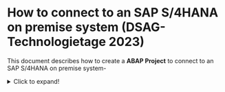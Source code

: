 # How to connect to an SAP S/4HANA on premise system (DSAG-Technologietage 2023)

This document describes how to create a **ABAP Project** to connect to an SAP S/4HANA on premise system-  

<details>
 <summary>Click to expand!</summary>

1. Click on  **File > New > ABAP Project**

   ![New ABAP Project](images/logon.png)

2. In the *System Connection* select **S4H**.  

   ![System Connection](images/logon2.png)

3. In the *Connection Settings* dialogue choose the connection type **Custom Application Server**  
   
   Then enter the following connection information
   - System ID: S4H
   - Application Server: xxx.xxx.xxx.xxx
   - Instance Number: 00
   
   and **deactivate** the check box **Activate Secure Network Communication (SNC)**
   
   Press Next.   

   ![Connection Settings](images/logon3.png)

4. In the *Logon to System* dialogue enter the following data
    
   - Client: xxx
   - User: DEVELOPER###
   - Password: xxxxxxxx
   - Language: xx

   Press Next

   ![Logon to System](images/logon4.png)
   
5. In the *Project Name* screen you can choose an individual name for your project or leave the default value proposed by ADT.
  
   ![Project Name](images/logon5.png)

6. Press **Finish**.   

7. Add `ZLOCAL` to your favorites packages.  

   - Right click on the folder **Favorite Packages** in your newly created ABAP project.   

   ![add_to_favorites](images/99_100_add_zlocal_to_favorites.png)  
   
   - Search for `ZLOCAL`. Select the entry and press **OK**.   
   
   ![add_to_favorites](images/99_110_add_zlocal_to_favorites.png) 
   
 
   
</details>

